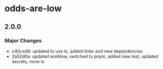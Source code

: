 # odds-are-low

## 2.0.0

### Major Changes

- c40ced8: updated to use ts, added linter and new dependencies
- 2a52d0a: updated worklow, switched to pnpm, added new test, updated secrets, more ts
